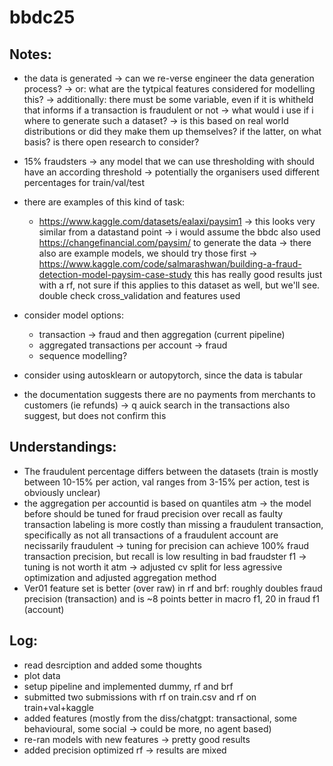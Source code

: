 # bbdc25


## Notes:
- the data is generated 
    -> can we re-verse engineer the data generation process?
        -> or: what are the tytpical features considered for modelling this?
        -> additionally: there must be some variable, even if it is whitheld that informs if a transaction is fraudulent or not -> what would i use if i where to generate such a dataset?
    -> is this based on real world distributions or did they make them up themselves? if the latter, on what basis? is there open research to consider?

- 15% fraudsters -> any model that we can use thresholding with should have an according threshold
    -> potentially the organisers used different percentages for train/val/test 

- there are examples of this kind of task:
    - https://www.kaggle.com/datasets/ealaxi/paysim1 -> this looks very similar from a datastand point -> i would assume the bbdc also used https://changefinancial.com/paysim/ to generate the data
       -> there also are example models, we should try those first
            -> https://www.kaggle.com/code/salmarashwan/building-a-fraud-detection-model-paysim-case-study this has really good results just with a rf, not sure if this applies to this dataset as well, but we'll see. double check cross_validation and features used

- consider model options:
    - transaction -> fraud and then aggregation (current pipeline)
    - aggregated transactions per account -> fraud
    - sequence modelling?

- consider using autosklearn or autopytorch, since the data is tabular

- the documentation suggests there are no payments from merchants to customers (ie refunds) -> q auick search in the transactions also suggest, but does not confirm this

## Understandings:
- The fraudulent percentage differs between the datasets (train is mostly between 10-15% per action, val ranges from 3-15% per action, test is obviously unclear)
- the aggregation per accountid is based on quantiles atm -> the model before should be tuned for fraud precision over recall as faulty transaction labeling is more costly than missing a fraudulent transaction, specifically as not all transactions of a fraudulent account are necissarily fraudulent
    -> tuning for precision can achieve 100% fraud transaction precision, but recall is low resulting in bad fraudster f1 -> tuning is not worth it atm
    -> adjusted cv split for less agressive optimization and adjusted aggregation method
- Ver01 feature set is better (over raw) in rf and brf: roughly doubles fraud precision (transaction) and is ~8 points better in macro f1, 20 in fraud f1 (account)

## Log:
- read desrciption and added some thoughts
- plot data
- setup pipeline and implemented dummy, rf and brf
- submitted two submissions with rf on train.csv and rf on train+val+kaggle
- added features (mostly from the diss/chatgpt: transactional, some behavioural, some social -> could be more, no agent based)
- re-ran models with new features -> pretty good results
- added precision optimized rf -> results are mixed

